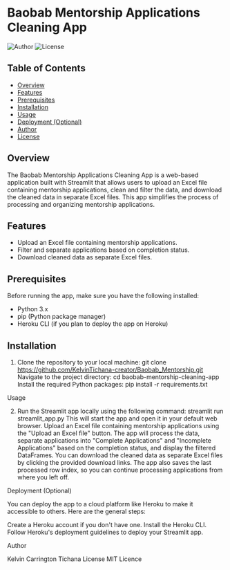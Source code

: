 # Baobab Mentorship Applications Cleaning App

![Author](https://img.shields.io/badge/Author-Kelvin%20Carrington%20Tichana-blue.svg)
![License](https://img.shields.io/badge/License-MIT-green.svg)

## Table of Contents

- [Overview](#overview)
- [Features](#features)
- [Prerequisites](#prerequisites)
- [Installation](#installation)
- [Usage](#usage)
- [Deployment (Optional)](#deployment-optional)
- [Author](#author)
- [License](#license)

## Overview

The Baobab Mentorship Applications Cleaning App is a web-based application built with Streamlit that allows users to upload an Excel file containing mentorship applications, clean and filter the data, and download the cleaned data in separate Excel files. This app simplifies the process of processing and organizing mentorship applications.

## Features

- Upload an Excel file containing mentorship applications.
- Filter and separate applications based on completion status.
- Download cleaned data as separate Excel files.

## Prerequisites

Before running the app, make sure you have the following installed:

- Python 3.x
- pip (Python package manager)
- Heroku CLI (if you plan to deploy the app on Heroku)

## Installation

1. Clone the repository to your local machine:
git clone https://github.com/KelvinTichana-creator/Baobab_Mentorship.git
Navigate to the project directory:
cd baobab-mentorship-cleaning-app
Install the required Python packages:
pip install -r requirements.txt

Usage

2. Run the Streamlit app locally using the following command:
streamlit run streamlit_app.py
This will start the app and open it in your default web browser.
Upload an Excel file containing mentorship applications using the "Upload an Excel file" button.
The app will process the data, separate applications into "Complete Applications" and "Incomplete Applications" based on the completion status, and display the filtered DataFrames.
You can download the cleaned data as separate Excel files by clicking the provided download links.
The app also saves the last processed row index, so you can continue processing applications from where you left off.

Deployment (Optional)

You can deploy the app to a cloud platform like Heroku to make it accessible to others. Here are the general steps:

Create a Heroku account if you don't have one.
Install the Heroku CLI.
Follow Heroku's deployment guidelines to deploy your Streamlit app.

Author

Kelvin Carrington Tichana
License
MIT Licence
